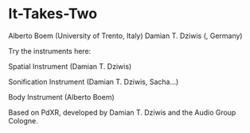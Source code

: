 # It-Takes-Two

Alberto Boem (University of Trento, Italy)
Damian T. Dziwis (, Germany)

Try the instruments here:

Spatial Instrument (Damian T. Dziwis)

Sonification Instrument (Damian T. Dziwis, Sacha...)

Body Instrument (Alberto Boem)

Based on PdXR, developed by Damian T. Dziwis and the Audio Group Cologne.
